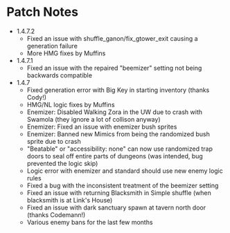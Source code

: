 # Patch Notes

* 1.4.7.2
  - Fixed an issue with shuffle_ganon/fix_gtower_exit causing a generation failure
  - More HMG fixes by Muffins
* 1.4.7.1
  - Fixed an issue with the repaired "beemizer" setting not being backwards compatible
* 1.4.7
  - Fixed generation error with Big Key in starting inventory (thanks Cody!)
  - HMG/NL logic fixes by Muffins
  - Enemizer: Disabled Walking Zora in the UW due to crash with Swamola (they ignore a lot of collison anyway)
  - Enemizer: Fixed an issue with enemizer bush sprites
  - Enemizer: Banned new Mimics from being the randomized bush sprite due to crash
  - "Beatable" or "accessibility: none" can now use randomized trap doors to seal off entire parts of dungeons (was intended, bug prevented the logic skip)
  - Logic error with enemizer and standard should use new enemy logic rules
  - Fixed a bug with the inconsistent treatment of the beemizer setting
  - Fixed an issue with returning Blacksmith in Simple shuffle (when blacksmith is at Link's House)
  - Fixed an issue with dark sanctuary spawn at tavern north door (thanks Codemann!)
  - Various enemy bans for the last few months
